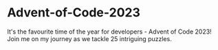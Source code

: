 # Advent-of-Code-2023
It's the favourite time of the year for developers - Advent of Code 2023! Join me on my journey as we tackle 25 intriguing puzzles.
